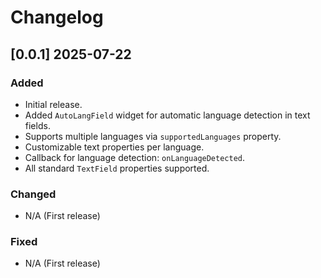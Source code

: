 # Changelog

## [0.0.1]  2025-07-22


### Added

- Initial release.
- Added `AutoLangField` widget for automatic language detection in text fields.
- Supports multiple languages via `supportedLanguages` property.
- Customizable text properties per language.
- Callback for language detection: `onLanguageDetected`.
- All standard `TextField` properties supported.


### Changed
- N/A (First release)

### Fixed
- N/A (First release)

